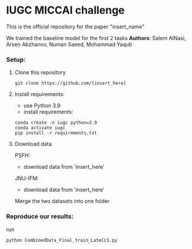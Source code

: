 # IUGC MICCAI challenge

This is the official repository for the paper "insert_name"


We trained the baseline model for the first 2 tasks
**Authors**: Salem AlNasi, Arsen Abzhanov, Numan Saeed, Mohammad Yaqub


### Setup:
1. Clone this repository
   ```
   git clone https://github.com/[insert_here]
   ```
2. Install requirements:
   
   - use Python 3.9
   - install requirements:
   ```
   conda create -n iugc python=3.9
   conda activate iugc
   pip install -r requirements.txt
   ```
   
3. Download data
   
   PSFH:
   - download data from 'insert_here'
  
  
   JNU-IFM:
   - download data from 'insert_here'

   Merge the two datasets into one folder


### Reproduce our results:
run
```
python CombinedData_Final_train_LateCLS.py
```
